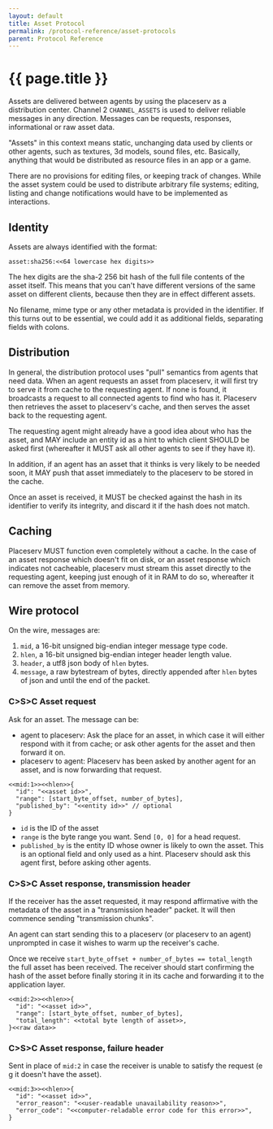 ```yaml
---
layout: default
title: Asset Protocol
permalink: /protocol-reference/asset-protocols
parent: Protocol Reference
---
```


# {{ page.title }}

Assets are delivered between agents by using the placeserv as a distribution center.
Channel 2 `CHANNEL_ASSETS` is used to deliver reliable messages in any direction.
Messages can be requests, responses, informational or raw asset data.

"Assets" in this context means static, unchanging data used by clients or other agents,
such as textures, 3d models, sound files, etc. Basically, anything that would be
distributed as resource files in an app or a game.

There are no provisions for editing files, or keeping track of changes. While the
asset system could be used to distribute arbitrary file systems; editing, listing
and change notifications would have to be implemented as interactions.

## Identity

Assets are always identified with the format:

`asset:sha256:<<64 lowercase hex digits>>`

The hex digits are the sha-2 256 bit hash of the full file contents of the asset itself.
This means that you can't have different versions of the same asset on different clients,
because then they are in effect different assets.

No filename, mime type or any other metadata is provided in the identifier. If this turns
out to be essential, we could add it as additional fields, separating fields with colons.

## Distribution

In general, the distribution protocol uses "pull" semantics from agents that need data.
When an agent requests an asset from placeserv, it will first try to serve it from cache
to the requesting agent. If none is found, it broadcasts a request to all connected agents
to find who has it. Placeserv then retrieves the asset to placeserv's cache, and then serves
the asset back to the requesting agent.

The requesting agent might already have a good idea about who has the asset, and MAY include
an entity id as a hint to which client SHOULD be asked first (whereafter it MUST ask all
other agents to see if they have it).

In addition, if an agent has an asset that it thinks is very likely to be needed soon, it
MAY push that asset immediately to the placeserv to be stored in the cache.

Once an asset is received, it MUST be checked against the hash in its identifier to verify
its integrity, and discard it if the hash does not match.

## Caching

Placeserv MUST function even completely without a cache. In the case of an asset response
which doesn't fit on disk, or an asset response which indicates not cacheable, placeserv
must stream this asset directly to the requesting agent, keeping just enough of it in RAM
to do so, whereafter it can remove the asset from memory.

## Wire protocol

On the wire, messages are:

1. `mid`, a 16-bit unsigned big-endian integer message type code.
2. `hlen`, a 16-bit unsigned big-endian integer header length value.
3. `header`, a utf8 json body of `hlen` bytes.
4. `message`, a raw bytestream of bytes, directly appended after `hlen` bytes
   of json and until the end of the packet.

### C>S>C Asset request

Ask for an asset. The message can be:

- agent to placeserv: Ask the place for an asset, in which case it will either
  respond with it from cache; or ask other agents for the asset and then forward
  it on.
- placeserv to agent: Placeserv has been asked by another agent for an asset, and
  is now forwarding that request.

```
<<mid:1>><<hlen>>{
  "id": "<<asset id>>",
  "range": [start_byte_offset, number_of_bytes],
  "published_by": "<<entity id>>" // optional
}
```

- `id` is the ID of the asset
- `range` is the byte range you want. Send `[0, 0]` for a head request.
- `published_by` is the entity ID whose owner is likely to own the asset. This
  is an optional field and only used as a hint.
  Placeserv should ask this agent first, before asking other agents.

### C>S>C Asset response, transmission header

If the receiver has the asset requested, it may respond affirmative with the
metadata of the asset in a "transmission header" packet. It will then commence sending
"transmission chunks".

An agent can start sending this to a placeserv (or placeserv to an agent) unprompted
in case it wishes to warm up the receiver's cache.

Once we receive `start_byte_offset + number_of_bytes == total_length` the full asset has been received.
The receiver should start confirming the hash of the asset before
finally storing it in its cache and forwarding it to the application layer.

```
<<mid:2>><<hlen>>{
  "id": "<<asset id>>",
  "range": [start_byte_offset, number_of_bytes],
  "total_length": <<total byte length of asset>>,
}<<raw data>>
```

### C>S>C Asset response, failure header

Sent in place of `mid:2` in case the receiver is unable to satisfy the
request (e g it doesn't have the asset).

```
<<mid:3>><<hlen>>{
  "id": "<<asset id>>",
  "error_reason": "<<user-readable unavailability reason>>",
  "error_code": "<<computer-reladable error code for this error>>",
}
```
